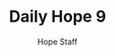 ---
image: /assets/img/daily-hope-default-artwork.png
title: Daily Hope 9
number: 9
categories:
  - Daily Hope
author: Hope Staff
notes: Daily Hope 9
embed: >-
  <iframe style="border-radius:12px" src="https://open.spotify.com/embed/episode/4UPtbdT9AJGCVtfeXcl5TB?utm_source=generator" width="100%" height="152" frameBorder="0" allowfullscreen="" allow="autoplay; clipboard-write; encrypted-media; fullscreen; picture-in-picture" loading="lazy"></iframe>
---